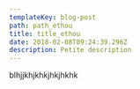 ```yaml
---
templateKey: blog-post
path: path_ethou
title: title_ethou
date: 2018-02-08T09:24:39.296Z
description: Petite description
---
```

blhjjkhjkhkjhkjhkhk
